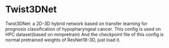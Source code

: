 # Twist3DNet
Twist3DNet: a 2D-3D hybrid network based on transfer learning for prognosis classification of hypopharyngeal cancer. This config is used on HPC dataset(based on mmpretrain) And the checkpoint file of this config is normal pretrained weights of ResNet18-3D, just load it.
